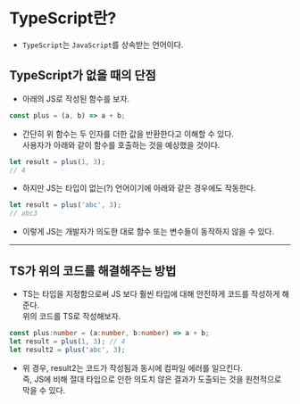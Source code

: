<h1>TypeScript란?</h1>

* `TypeScript`는 `JavaScript`를 상속받는 언어이다.

<h2>TypeScript가 없을 때의 단점</h2>

* 아래의 JS로 작성된 함수를 보자.
```js
const plus = (a, b) => a + b;
```

* 간단히 위 함수는 두 인자를 더한 값을 반환한다고 이해할 수 있다.   
  사용자가 아래와 같이 함수를 호출하는 것을 예상했을 것이다.
```js
let result = plus(1, 3);
// 4
```

* 하지만 JS는 타입이 없는(?) 언어이기에 아래와 같은 경우에도 작동한다.
```js
let result = plus('abc', 3);
// abc3
```

* 이렇게 JS는 개발자가 의도한 대로 함수 또는 변수들이 동작하지 않을 수 있다.
<hr/>

<h2>TS가 위의 코드를 해결해주는 방법</h2>

* TS는 타입을 지정함으로써 JS 보다 훨씬 타입에 대해 안전하게 코드를 작성하게 해준다.   
  위의 코드를 TS로 작성해보자.
```ts
const plus:number = (a:number, b:number) => a + b;
let result = plus(1, 3); // 4
let result2 = plus('abc', 3);
```

* 위 경우, result2는 코드가 작성됨과 동시에 컴파일 에러를 일으킨다.   
  즉, JS에 비해 절대 타입으로 인한 의도치 않은 결과가 도출되는 것을 원천적으로 막을 수 있다.